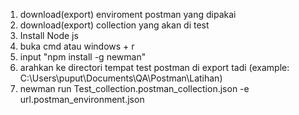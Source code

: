1. download(export) enviroment postman yang dipakai
2. download(export) collection yang akan di test
3. Install Node js
4. buka cmd atau windows + r
5. input "npm install -g newman"
6. arahkan ke directori tempat test postman di export tadi (example: C:\Users\puput\Documents\QA\Postman\Latihan)
7. newman run Test_collection.postman_collection.json -e url.postman_environment.json
